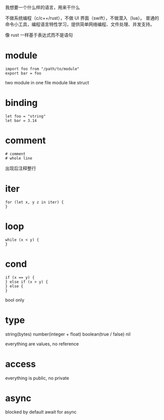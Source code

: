我想要一个什么样的语言，用来干什么

不做系统编程（c/c++/rust），不做 UI 界面（swift），不做潜入（lua）。
普通的命令小工具，编程语言特性学习，提供简单网络编程、文件处理、并发支持。

像 rust 一样基于表达式而不是语句

# module

```
import foo from "/path/to/module"
export bar = foo
```

two module in one file
module like struct

#  binding

```
let foo = "string"
let bar = 3.14
```

# comment

```
# comment
# whole line
```

出现后注释整行

# iter

```
for (let x, y z in iter) {
}
```

# loop

```
while (x < y) {
}
```

# cond

```
if (x == y) {
} else if (x > y) {
} else {
}
```

bool only

# type

string(bytes)
number(integer + float)
boolean(true / false)
nil

everything are values, no reference

# access

everything is public, no private

# async

blocked by default
await for async

